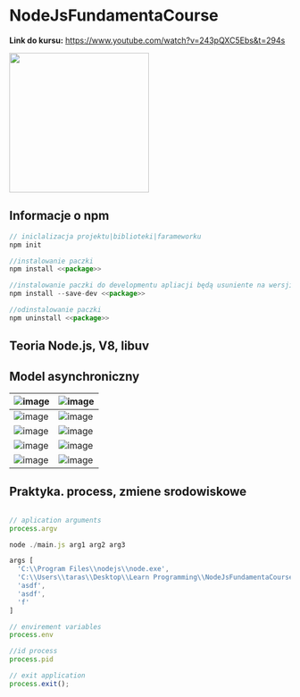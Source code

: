 # NodeJsFundamentaCourse

**Link do kursu:** https://www.youtube.com/watch?v=243pQXC5Ebs&t=294s


<img src=https://github.com/user-attachments/assets/8793df98-4f25-4134-b267-6500ea0e0ec6 height=250/>

## Informacje o npm 

```js
// iniclalizacja projektu|biblioteki|farameworku
npm init

//instalowanie paczki
npm install <<package>>

//instalowanie paczki do developmentu apliacji będą usuniente na wersji produkcyjnej
npm install --save-dev <<package>>

//odinstalowanie paczki
npm uninstall <<package>>
```

## Teoria Node.js, V8, libuv

## Model asynchroniczny 

|![image](https://github.com/user-attachments/assets/34b46cef-cf32-4f76-a78e-b713bcebf254)|![image](https://github.com/user-attachments/assets/82051128-5cf2-4c3f-bbe0-afb5dacbe359)|
|-|-|
|![image](https://github.com/user-attachments/assets/6b9c82ac-5eb5-40b9-bd73-6c49709201e4)|![image](https://github.com/user-attachments/assets/e99e98f1-e8e6-419d-8ed7-2860e2dbe820)|
|![image](https://github.com/user-attachments/assets/87ba17c2-2a92-4ec7-bd7b-1846ebacaf20)|![image](https://github.com/user-attachments/assets/8594cc72-e546-4dbd-86a7-8581f4e637cc)|
|![image](https://github.com/user-attachments/assets/a4cc3ef1-c162-4bcc-983a-537a89a18221)|![image](https://github.com/user-attachments/assets/f147e253-5b85-496a-b3ab-e49cea25b3e8)|
|![image](https://github.com/user-attachments/assets/0bd65092-5ea8-41fc-a428-c0cc70d94cd0)|![image](https://github.com/user-attachments/assets/4e129ee1-648d-4e90-b40d-6a01fda934fc)|

## Praktyka. process, zmiene srodowiskowe

```js

// aplication arguments
process.argv

node ./main.js arg1 arg2 arg3

args [
  'C:\\Program Files\\nodejs\\node.exe',
  'C:\\Users\\taras\\Desktop\\Learn Programming\\NodeJsFundamentaCourse\\project\\main.js',
  'asdf',
  'asdf',
  'f'
]

// envirement variables
process.env

//id process
process.pid

// exit application
process.exit();
```


